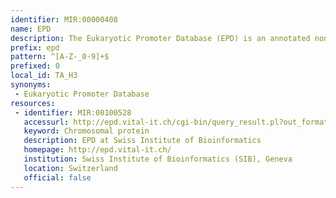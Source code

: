 ```yaml
---
identifier: MIR:00000408
name: EPD
description: The Eukaryotic Promoter Database (EPD) is an annotated non-redundant collection of eukaryotic POL II promoters, for which the transcription start site has been determined experimentally. Access to promoter sequences is provided by pointers to positions in nucleotide sequence entries. The annotation part of an entry includes description of the initiation site mapping data, cross-references to other databases, and bibliographic references. EPD is structured in a way that facilitates dynamic extraction of biologically meaningful promoter subsets for comparative sequence analysis.
prefix: epd
pattern: ^[A-Z-_0-9]+$
prefixed: 0
local_id: TA_H3
synonyms:
 - Eukaryotic Promoter Database
resources:
 - identifier: MIR:00100528
   accessurl: http://epd.vital-it.ch/cgi-bin/query_result.pl?out_format=NICE&Entry_0=${lid}
   keyword: Chromosomal protein
   description: EPD at Swiss Institute of Bioinformatics
   homepage: http://epd.vital-it.ch/
   institution: Swiss Institute of Bioinformatics (SIB), Geneva
   location: Switzerland
   official: false
---
```

